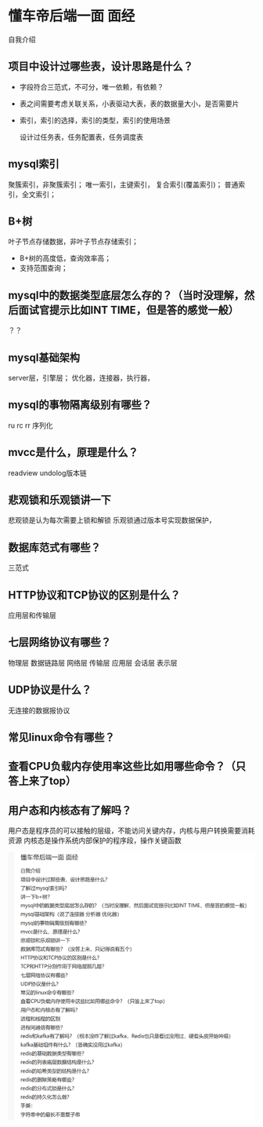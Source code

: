 # 懂车帝后端一面 面经
自我介绍
## 项目中设计过哪些表，设计思路是什么？
- 字段符合三范式，不可分，唯一依赖，有依赖？
- 表之间需要考虑关联关系，小表驱动大表，表的数据量大小，是否需要片
- 索引，索引的选择，索引的类型，索引的使用场景
  
  设计过任务表，任务配置表，任务调度表
## mysql索引

聚簇索引，非聚簇索引；
唯一索引，主键索引，
复合索引(覆盖索引)；
普通索引，全文索引；

## B+树
叶子节点存储数据，非叶子节点存储索引；
- B+树的高度低，查询效率高；
- 支持范围查询；

## mysql中的数据类型底层怎么存的？（当时没理解，然后面试官提示比如INT TIME，但是答的感觉一般）
？？

## mysql基础架构
server层，引擎层；
优化器，连接器，执行器，

## mysql的事物隔离级别有哪些？
ru
rc
rr
序列化

## mvcc是什么，原理是什么？
readview undolog版本链

## 悲观锁和乐观锁讲一下
悲观锁是认为每次需要上锁和解锁
乐观锁通过版本号实现数据保护，

## 数据库范式有哪些？
三范式

## HTTP协议和TCP协议的区别是什么？
应用层和传输层

## 七层网络协议有哪些？
物理层 数据链路层 网络层 传输层 应用层 会话层 表示层

## UDP协议是什么？
无连接的数据报协议

## 常见linux命令有哪些？

## 查看CPU负载内存使用率这些比如用哪些命令？（只答上来了top）

## 用户态和内核态有了解吗？
用户态是程序员的可以接触的层级，不能访问关键内存，内核与用户转换需要消耗资源
内核态是操作系统内部保护的程序段，操作关键函数

![alt text](image.png)
